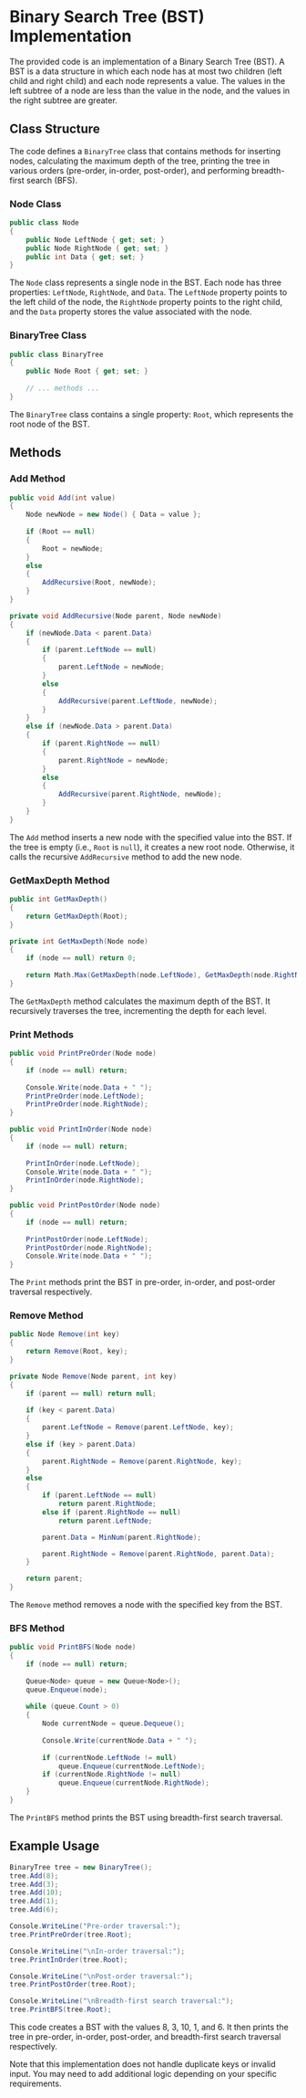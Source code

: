  **Binary Search Tree (BST) Implementation**
=============================================

The provided code is an implementation of a Binary Search Tree (BST). A BST is a data structure in which each node has at most two children (left child and right child) and each node represents a value. The values in the left subtree of a node are less than the value in the node, and the values in the right subtree are greater.

**Class Structure**
-------------------

The code defines a `BinaryTree` class that contains methods for inserting nodes, calculating the maximum depth of the tree, printing the tree in various orders (pre-order, in-order, post-order), and performing breadth-first search (BFS).

### Node Class

```csharp
public class Node
{
    public Node LeftNode { get; set; }
    public Node RightNode { get; set; }
    public int Data { get; set; }
}
```

The `Node` class represents a single node in the BST. Each node has three properties: `LeftNode`, `RightNode`, and `Data`. The `LeftNode` property points to the left child of the node, the `RightNode` property points to the right child, and the `Data` property stores the value associated with the node.

### BinaryTree Class

```csharp
public class BinaryTree
{
    public Node Root { get; set; }
    
    // ... methods ...
}
```

The `BinaryTree` class contains a single property: `Root`, which represents the root node of the BST.

**Methods**
-------------

### Add Method

```csharp
public void Add(int value)
{
    Node newNode = new Node() { Data = value };
    
    if (Root == null)
    {
        Root = newNode;
    }
    else
    {
        AddRecursive(Root, newNode);
    }
}

private void AddRecursive(Node parent, Node newNode)
{
    if (newNode.Data < parent.Data)
    {
        if (parent.LeftNode == null)
        {
            parent.LeftNode = newNode;
        }
        else
        {
            AddRecursive(parent.LeftNode, newNode);
        }
    }
    else if (newNode.Data > parent.Data)
    {
        if (parent.RightNode == null)
        {
            parent.RightNode = newNode;
        }
        else
        {
            AddRecursive(parent.RightNode, newNode);
        }
    }
}
```

The `Add` method inserts a new node with the specified value into the BST. If the tree is empty (i.e., `Root` is `null`), it creates a new root node. Otherwise, it calls the recursive `AddRecursive` method to add the new node.

### GetMaxDepth Method

```csharp
public int GetMaxDepth()
{
    return GetMaxDepth(Root);
}

private int GetMaxDepth(Node node)
{
    if (node == null) return 0;
    
    return Math.Max(GetMaxDepth(node.LeftNode), GetMaxDepth(node.RightNode)) + 1;
}
```

The `GetMaxDepth` method calculates the maximum depth of the BST. It recursively traverses the tree, incrementing the depth for each level.

### Print Methods

```csharp
public void PrintPreOrder(Node node)
{
    if (node == null) return;
    
    Console.Write(node.Data + " ");
    PrintPreOrder(node.LeftNode);
    PrintPreOrder(node.RightNode);
}

public void PrintInOrder(Node node)
{
    if (node == null) return;
    
    PrintInOrder(node.LeftNode);
    Console.Write(node.Data + " ");
    PrintInOrder(node.RightNode);
}

public void PrintPostOrder(Node node)
{
    if (node == null) return;
    
    PrintPostOrder(node.LeftNode);
    PrintPostOrder(node.RightNode);
    Console.Write(node.Data + " ");
}
```

The `Print` methods print the BST in pre-order, in-order, and post-order traversal respectively.

### Remove Method

```csharp
public Node Remove(int key)
{
    return Remove(Root, key);
}

private Node Remove(Node parent, int key)
{
    if (parent == null) return null;
    
    if (key < parent.Data)
    {
        parent.LeftNode = Remove(parent.LeftNode, key);
    }
    else if (key > parent.Data)
    {
        parent.RightNode = Remove(parent.RightNode, key);
    }
    else
    {
        if (parent.LeftNode == null)
            return parent.RightNode;
        else if (parent.RightNode == null)
            return parent.LeftNode;

        parent.Data = MinNum(parent.RightNode);

        parent.RightNode = Remove(parent.RightNode, parent.Data);
    }

    return parent;
}
```

The `Remove` method removes a node with the specified key from the BST.

### BFS Method

```csharp
public void PrintBFS(Node node)
{
    if (node == null) return;
    
    Queue<Node> queue = new Queue<Node>();
    queue.Enqueue(node);
    
    while (queue.Count > 0)
    {
        Node currentNode = queue.Dequeue();
        
        Console.Write(currentNode.Data + " ");
        
        if (currentNode.LeftNode != null)
            queue.Enqueue(currentNode.LeftNode);
        if (currentNode.RightNode != null)
            queue.Enqueue(currentNode.RightNode);
    }
}
```

The `PrintBFS` method prints the BST using breadth-first search traversal.

**Example Usage**
-----------------

```csharp
BinaryTree tree = new BinaryTree();
tree.Add(8);
tree.Add(3);
tree.Add(10);
tree.Add(1);
tree.Add(6);

Console.WriteLine("Pre-order traversal:");
tree.PrintPreOrder(tree.Root);

Console.WriteLine("\nIn-order traversal:");
tree.PrintInOrder(tree.Root);

Console.WriteLine("\nPost-order traversal:");
tree.PrintPostOrder(tree.Root);

Console.WriteLine("\nBreadth-first search traversal:");
tree.PrintBFS(tree.Root);
```

This code creates a BST with the values 8, 3, 10, 1, and 6. It then prints the tree in pre-order, in-order, post-order, and breadth-first search traversal respectively.

Note that this implementation does not handle duplicate keys or invalid input. You may need to add additional logic depending on your specific requirements.